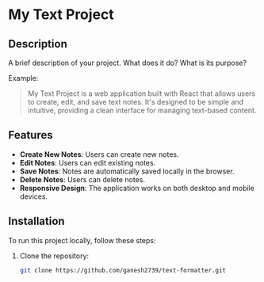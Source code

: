 # My Text Project

## Description

A brief description of your project. What does it do? What is its purpose?

Example:
> My Text Project is a web application built with React that allows users to create, edit, and save text notes. It's designed to be simple and intuitive, providing a clean interface for managing text-based content.

## Features

- **Create New Notes**: Users can create new notes.
- **Edit Notes**: Users can edit existing notes.
- **Save Notes**: Notes are automatically saved locally in the browser.
- **Delete Notes**: Users can delete notes.
- **Responsive Design**: The application works on both desktop and mobile devices.

## Installation

To run this project locally, follow these steps:

1. Clone the repository:

   ```bash
   git clone https://github.com/ganesh2739/text-formatter.git
